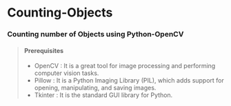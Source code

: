 # Counting-Objects
### Counting number of Objects using Python-OpenCV 

>#### Prerequisites
>- OpenCV  : It is a great tool for image processing and performing computer vision tasks.
>- Pillow  : It is a Python Imaging Library (PIL), which adds support for opening, manipulating, and saving images.
>- Tkinter : It is the standard GUI library for Python.




